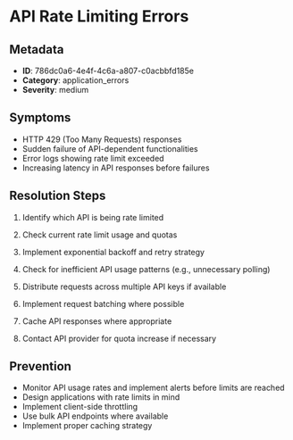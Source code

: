 # API Rate Limiting Errors

## Metadata
- **ID**: 786dc0a6-4e4f-4c6a-a807-c0acbbfd185e
- **Category**: application_errors
- **Severity**: medium

## Symptoms
- HTTP 429 (Too Many Requests) responses
- Sudden failure of API-dependent functionalities
- Error logs showing rate limit exceeded
- Increasing latency in API responses before failures

## Resolution Steps

1. Identify which API is being rate limited

2. Check current rate limit usage and quotas

3. Implement exponential backoff and retry strategy

4. Check for inefficient API usage patterns (e.g., unnecessary polling)

5. Distribute requests across multiple API keys if available

6. Implement request batching where possible

7. Cache API responses where appropriate

8. Contact API provider for quota increase if necessary

## Prevention
- Monitor API usage rates and implement alerts before limits are reached
- Design applications with rate limits in mind
- Implement client-side throttling
- Use bulk API endpoints where available
- Implement proper caching strategy
